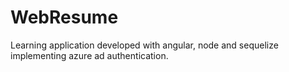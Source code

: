 # WebResume
Learning application developed with angular, node and sequelize implementing azure ad authentication.
